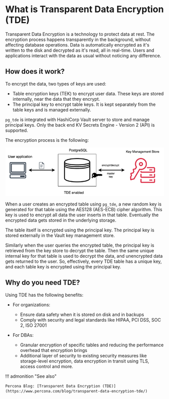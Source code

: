 # What is Transparent Data Encryption (TDE)

Transparent Data Encryption is a technology to protect data at rest. The encryption process happens transparently in the background, without affecting database operations. Data is automatically encrypted as it's written to the disk and decrypted as it's read, all in real-time. Users and applications interact with the data as usual without noticing any difference.

## How does it work?

To encrypt the data, two types of keys are used:

* Table encryption keys (TEK) to encrypt user data. These keys are stored internally, near the data that they encrypt.
* The principal key to encrypt table keys. It is kept separately from the table keys and is managed externally. 

`pg_tde` is integrated with HashiCorp Vault server to store and manage principal keys. Only the back end KV Secrets Engine - Version 2 (API) is supported.

The encryption process is the following:

![image](_images/tde-flow.png)

When a user creates an encrypted table using `pg_tde`, a new random key is generated for that table using the AES128 (AES-ECB) cipher algorithm. This key is used to encrypt all data the user inserts in that table. Eventually the encrypted data gets stored in the underlying storage. 

The table itself is encrypted using the principal key. The principal key is stored externally in the Vault key management store. 

Similarly when the user queries the encrypted table, the principal key is retrieved from the key store to decrypt the table. Then the same unique internal key for that table is used to decrypt the data, and unencrypted data gets returned to the user. So, effectively, every TDE table has a unique key, and each table key is encrypted using the principal key.

## Why do you need TDE?

Using TDE has the following benefits:

* For organizations:
   
    - Ensure data safety when it is stored on disk and in backups
    - Comply with security and legal standards like HIPAA, PCI DSS, SOC 2, ISO 27001

* For DBAs:
   
    - Granular encryption of specific tables and reducing the performance overhead that encryption brings
    - Additional layer of security to existing security measures like storage-level encryption, data encryption in transit using TLS, access control and more.

!!! admonition "See also"

    Percona Blog: [Transparent Data Encryption (TDE)](https://www.percona.com/blog/transparent-data-encryption-tde/)